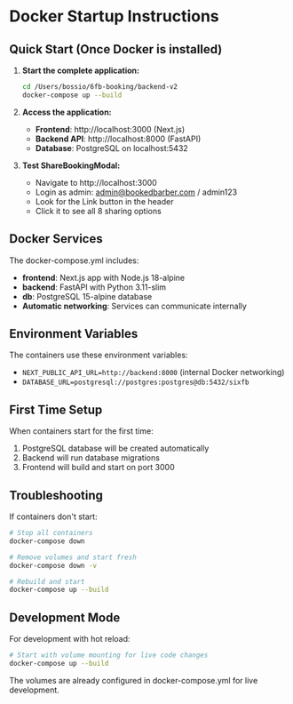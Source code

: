 # Docker Startup Instructions

## Quick Start (Once Docker is installed)

1. **Start the complete application:**
   ```bash
   cd /Users/bossio/6fb-booking/backend-v2
   docker-compose up --build
   ```

2. **Access the application:**
   - **Frontend**: http://localhost:3000 (Next.js)
   - **Backend API**: http://localhost:8000 (FastAPI)
   - **Database**: PostgreSQL on localhost:5432

3. **Test ShareBookingModal:**
   - Navigate to http://localhost:3000
   - Login as admin: admin@bookedbarber.com / admin123
   - Look for the Link button in the header
   - Click it to see all 8 sharing options

## Docker Services

The docker-compose.yml includes:

- **frontend**: Next.js app with Node.js 18-alpine
- **backend**: FastAPI with Python 3.11-slim  
- **db**: PostgreSQL 15-alpine database
- **Automatic networking**: Services can communicate internally

## Environment Variables

The containers use these environment variables:
- `NEXT_PUBLIC_API_URL=http://backend:8000` (internal Docker networking)
- `DATABASE_URL=postgresql://postgres:postgres@db:5432/sixfb`

## First Time Setup

When containers start for the first time:
1. PostgreSQL database will be created automatically
2. Backend will run database migrations
3. Frontend will build and start on port 3000

## Troubleshooting

If containers don't start:
```bash
# Stop all containers
docker-compose down

# Remove volumes and start fresh
docker-compose down -v

# Rebuild and start
docker-compose up --build
```

## Development Mode

For development with hot reload:
```bash
# Start with volume mounting for live code changes
docker-compose up --build
```

The volumes are already configured in docker-compose.yml for live development.